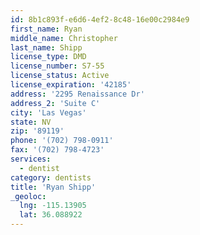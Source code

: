 ```yaml
---
id: 8b1c893f-e6d6-4ef2-8c48-16e00c2984e9
first_name: Ryan
middle_name: Christopher
last_name: Shipp
license_type: DMD
license_number: S7-55
license_status: Active
license_expiration: '42185'
address: '2295 Renaissance Dr'
address_2: 'Suite C'
city: 'Las Vegas'
state: NV
zip: '89119'
phone: '(702) 798-0911'
fax: '(702) 798-4723'
services:
  - dentist
category: dentists
title: 'Ryan Shipp'
_geoloc:
  lng: -115.13905
  lat: 36.088922
---
```

